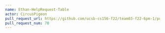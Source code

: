 ```yaml
---
name: Ethan-HelpRequest-Table
actor: CircusPigeon
pull_request_url: https://github.com/ucsb-cs156-f22/team03-f22-6pm-1/pull/70
pull_request_num: 70
---
```

